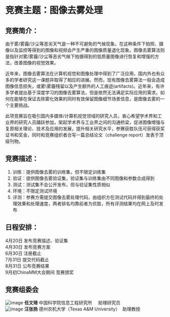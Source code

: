 # 竞赛主题：图像去雾处理

## 竞赛简介：
由于雾/雾霾/沙尘等恶劣天气是一种不可避免的气候现象。在这种条件下拍照、摄像以及监控等得到的图像和视频会产生严重的图像质量退化现象。图像去雾算法则是指针对雾/雾霾/沙尘等恶劣气候下拍摄得到的低质量图像进行恢复和增强的方法，改善图像的视觉效果。  

近年来，图像去雾算法在计算机视觉和图像处理中得到了广泛应用，国内外也有众多的学者研究这一课题并取得了相应的进展。然而，现有图像去雾算法一般会造成图像信息损失，或雾\雾霾残留以及产生额外的人工痕迹(artifacts)。近年来，有许多学者提出基于深度学习的图像去雾算法，但是依然无法满足实际应用的需求。如何在能够在保证去除雾化效果的同时有效保留图像细节场景信息，是图像去雾的一个主要挑战。  

此项竞赛旨在吸引国内多媒体/计算机视觉领域的研究人员，衷心希望学术界和工业界的研究人员踊跃参加，架起学术界与工业界之间的沟通桥梁，促进图像增强与复原相关理论、技术及应用的发展，提升相关研究水平，参赛获胜队伍可获得获奖证书和奖金，同时和竞赛组织者合写一篇总结论文（challenge report）发表于顶级刊物。  

## 竞赛描述：
1. 训练：提供图像去雾的训练集，但不限定训练集  
2. 验证：提供图像去雾验证集，验证集与训练集由不同图像和参数合成得到  
3. 测试：测试集不会公开发布，但与验证集性质相似  
4. 环境：不限定测试环境  
5. 评测：参赛方需提交图像去雾处理代码，由组织方在测试代码并得到最终的处理效果和处理速度，两者排名均靠前者为优胜，所有评测结果均在网上及时发布

## 日程安排：
4月20日 发布竞赛描述、验证集  
4月30日 发布竞赛方案  
6月30日 注册截止  
7月31日 提交代码截止  
8月31日 公布竞赛结果  
9月初ChinaMM大会期间 竞赛颁奖

## 竞赛组委会
![image](https://github.com/rwenqi/Multi-scale-CNN-Dehazing/blob/master/testimgs/IMG_0752.png)
**任文琦**  中国科学院信息工程研究所 &nbsp; &nbsp; 助理研究员  
![image](https://sites.google.com/site/renwenqi888/research/denoising/matlab-code/zhangyang.png)
**汪张扬** 德州农机大学（Texas A&M University）  助理教授
